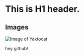 # This is H1 header.

## Images
![Image of Yaktocat](https://octodex.github.com/images/yaktocat.png)

hey github!
